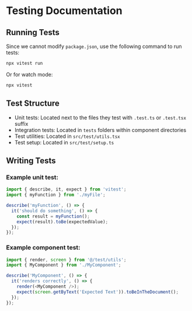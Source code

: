 
# Testing Documentation

## Running Tests

Since we cannot modify `package.json`, use the following command to run tests:

```bash
npx vitest run
```

Or for watch mode:

```bash
npx vitest
```

## Test Structure

- Unit tests: Located next to the files they test with `.test.ts` or `.test.tsx` suffix
- Integration tests: Located in `tests` folders within component directories
- Test utilities: Located in `src/test/utils.tsx`
- Test setup: Located in `src/test/setup.ts`

## Writing Tests

### Example unit test:
```typescript
import { describe, it, expect } from 'vitest';
import { myFunction } from './myFile';

describe('myFunction', () => {
  it('should do something', () => {
    const result = myFunction();
    expect(result).toBe(expectedValue);
  });
});
```

### Example component test:
```typescript
import { render, screen } from '@/test/utils';
import { MyComponent } from './MyComponent';

describe('MyComponent', () => {
  it('renders correctly', () => {
    render(<MyComponent />);
    expect(screen.getByText('Expected Text')).toBeInTheDocument();
  });
});
```
